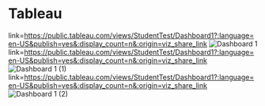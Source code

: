 # Tableau
link=https://public.tableau.com/views/StudentTest/Dashboard1?:language=en-US&publish=yes&:display_count=n&:origin=viz_share_link
![Dashboard 1](https://github.com/Arrwinraj/Tableau/assets/90675748/5a9252bc-7736-4ac2-a904-a967577c4bf1)
link=https://public.tableau.com/views/StudentTest/Dashboard1?:language=en-US&publish=yes&:display_count=n&:origin=viz_share_link
![Dashboard 1 (1)](https://github.com/Arrwinraj/Tableau/assets/90675748/26809812-efa2-42ad-b4b5-b684dfa9e42d)
link=https://public.tableau.com/views/StudentTest/Dashboard1?:language=en-US&publish=yes&:display_count=n&:origin=viz_share_link
![Dashboard 1 (2)](https://github.com/Arrwinraj/Tableau/assets/90675748/6949e46c-db97-422e-948d-8af80293f437)
